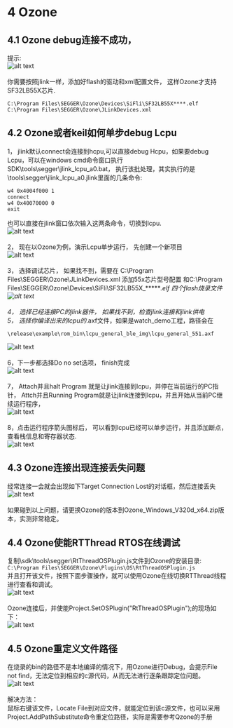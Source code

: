 # 4 Ozone
## 4.1 Ozone debug连接不成功，
提示:<br>
![alt text](./assets/ozone001.png)<br>   
你需要按照jlink一样，添加好flash的驱动和xml配置文件， 这样Ozone才支持SF32LB55X芯片.<br>
```
C:\Program Files\SEGGER\Ozone\Devices\SiFli\SF32LB55X****.elf
C:\Program Files\SEGGER\Ozone\JLinkDevices.xml
```
## 4.2 Ozone或者keil如何单步debug Lcpu
1， jlink默认connect会连接到hcpu,可以直接debug Hcpu，如果要debug Lcpu，可以在windows cmd命令窗口执行SDK\tools\segger\jlink_lcpu_a0.bat， 执行该批处理，其实执行的是\tools\segger\jlink_lcpu_a0.jlink里面的几条命令:<br>
```
w4 0x4004f000 1
connect
w4 0x40070000 0 
exit
```
也可以直接在jlink窗口依次输入这两条命令，切换到lcpu.<br>
![alt text](./assets/ozone002.png)<br>   
2， 现在以Ozone为例，演示Lcpu单步运行， 先创建一个新项目<br>
![alt text](./assets/ozone003.png)<br>    
3， 选择调试芯片，
如果找不到，需要在
C:\Program Files\SEGGER\Ozone\JLinkDevices.xml 添加55x芯片型号配置
和C:\Program Files\SEGGER\Ozone\Devices\SiFli\SF32LB55X_******.elf  四个flash烧录文件<br>
![alt text](./assets/ozone004.png)<br>    
4， 选择已经连接PC的jlink器件， 如果找不到，检查jlink连接和jlink供电<br>
5， 选择你编译出来的lcpu的*.axf文件，如果是watch_demo工程，路径会在
```
\release\example\rom_bin\lcpu_general_ble_img\lcpu_general_551.axf
```
![alt text](./assets/ozone005.png)<br>    
6，下一步都选择Do no set选项， finish完成<br>
![alt text](./assets/ozone006.png)<br>    
7， Attach并且halt Program 就是让jlink连接到lcpu，并停在当前运行的PC指针，
Attch并且Running Program就是让jlink连接到lcpu，并且开始从当前PC继续运行程序，<br>
![alt text](./assets/ozone007.png)<br>    
8，点击运行程序箭头图标后， 可以看到lcpu已经可以单步运行，并且添加断点，查看栈信息和寄存器状态.<br>
![alt text](./assets/ozone008.png)<br>   
 
## 4.3 Ozone连接出现连接丢失问题
经常连接一会就会出现如下Target Connection Lost的对话框，然后连接丢失<br>
![alt text](./assets/ozone009.png)<br>    
如果碰到以上问题，请更换Ozone的版本到Ozone_Windows_V320d_x64.zip版本，实测非常稳定。<br>
## 4.4 Ozone使能RTThread RTOS在线调试
复制\sdk\tools\segger\RtThreadOSPlugin.js文件到Ozone的安装目录:<br>
`C:\Program Files\SEGGER\Ozone\Plugins\OS\RtThreadOSPlugin.js`<br>
并且打开该文件，按照下面步骤操作，就可以使用Ozone在线切换RTThread线程进行查看和调试。<br>
![alt text](./assets/ozone010.png)<br>    
Ozone连接后，并使能Project.SetOSPlugin("RtThreadOSPlugin");的现场如下：<br>
 ![alt text](./assets/ozone011.png)<br>    
## 4.5 Ozone重定义文件路径
在烧录的bin的路径不是本地编译的情况下，用Ozone进行Debug，会提示File not find，无法定位到相应的c源代码，从而无法进行逐条跟踪定位问题。<br>
![alt text](./assets/ozone012.png)<br>     
解决方法：<br>
鼠标右键该文件，Locate File到对应文件，就能定位到该c源文件，也可以采用
Project.AddPathSubstitute命令重定位路径，实际是需要参考Qzone的手册<br>
